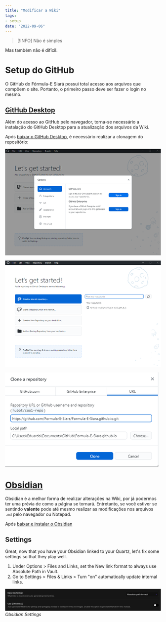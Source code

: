 ```yaml
---
title: "Modificar a Wiki"
tags:
- setup
date: "2022-09-06"
---
```


>[!INFO] Não é simples
>
Mas também não é difícil.

# Setup do GitHub
O GitHub do Fórmula-E Siará possui total acesso aos arquivos que compõem o site. Portanto, o primeiro passo deve ser fazer o login no mesmo.

## [GitHub Desktop](https://desktop.github.com/)
Além do acesso ao GitHub pelo navegador, torna-se necessário a instalação do GitHub Desktop para a atualização dos arquivos da Wiki.

Após [baixar o GitHub Desktop](https://desktop.github.com/), é necessário realizar a clonagem do repositório:

![](notes/images/github-desktop-tut1.png)

![](notes/images/github-desktop-tut2.png)

![](notes/images/github-desktop-tut3.png)

# [Obsidian](http://obsidian.md)

Obsidian é a melhor forma de realizar alterações na Wiki, por já podermos ter uma prévia de como a página se tornará. Entretanto, se você estiver se sentindo **valente** pode até mesmo realizar as modificações nos arquivos ```.md``` pelo navegador ou Notepad.

Após [baixar e instalar o Obsidian](https://obsidian.md/download) 

## Settings
Great, now that you have your Obsidian linked to your Quartz, let's fix some settings so that they play well.

1. Under Options > Files and Links, set the New link format to always use Absolute Path in Vault.
2. Go to Settings > Files & Links > Turn "on" automatically update internal links.

![Obsidian Settings](/notes/images/obsidian-settings.png)*Obsidian Settings*